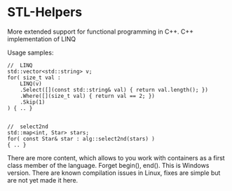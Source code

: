 # STL-Helpers
More extended support for functional programming in C++. C++ implementation of LINQ

Usage samples:
```
//  LINQ
std::vector<std::string> v;
for( size_t val :
	LINQ(v)
	.Select([](const std::string& val) { return val.length(); })
	.Where([](size_t val) { return val == 2; })
	.Skip(1)
) { .. }


//  select2nd
std::map<int, Star> stars;
for( const Star& star : alg::select2nd(stars) )
{ .. }
```

There are more content, which allows to you work with containers as a first class member of the language. Forget begin(), end().
This is Windows version. There are known compilation issues in Linux, fixes are simple but are not yet made it here.
